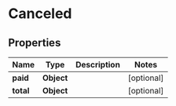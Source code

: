 
# Canceled

## Properties
Name | Type | Description | Notes
------------ | ------------- | ------------- | -------------
**paid** | **Object** |  |  [optional]
**total** | **Object** |  |  [optional]



